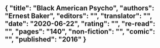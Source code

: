{
 "title": "Black American Psycho",
 "authors": "Ernest Baker",
 "editors": "",
 "translator": "",
 "date": "2020-06-22",
 "rating": "",
 "re-read": "",
 "pages": "140",
 "non-fiction": "",
 "comic": "",
 "published": "2016"
}
---

